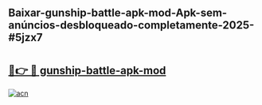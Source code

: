 ## Baixar-gunship-battle-apk-mod-Apk-sem-anúncios-desbloqueado-completamente-2025-#5jzx7

# <h2><a href="https://ainizakaria.my?title=gunship-battle-apk-mod&ref=20M">🔗👉 🔴 gunship-battle-apk-mod</a></h2>

[![acn](https://github.com/user-attachments/assets/0f9c940e-d8b0-45ae-aac7-cd30a18b3e1c)](https://ainizakaria.my?title=gunship-battle-apk-mod&ref=20M)

